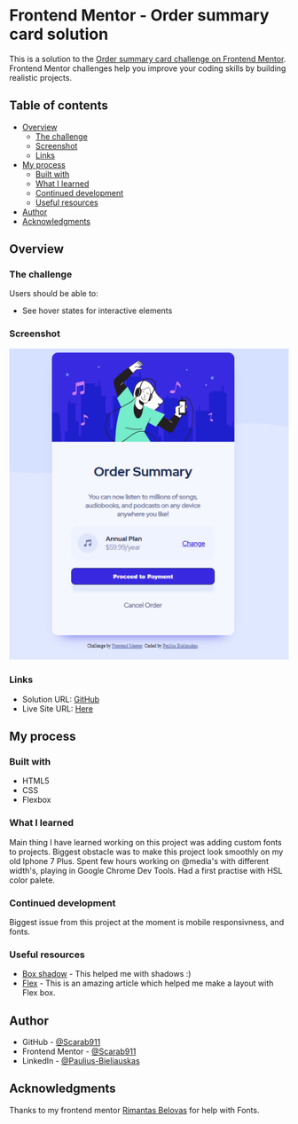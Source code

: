 # Frontend Mentor - Order summary card solution

This is a solution to the [Order summary card challenge on Frontend Mentor](https://www.frontendmentor.io/challenges/order-summary-component-QlPmajDUj). Frontend Mentor challenges help you improve your coding skills by building realistic projects. 

## Table of contents

- [Overview](#overview)
  - [The challenge](#the-challenge)
  - [Screenshot](#screenshot)
  - [Links](#links)
- [My process](#my-process)
  - [Built with](#built-with)
  - [What I learned](#what-i-learned)
  - [Continued development](#continued-development)
  - [Useful resources](#useful-resources)
- [Author](#author)
- [Acknowledgments](#acknowledgments)


## Overview

### The challenge

Users should be able to:

- See hover states for interactive elements

### Screenshot

![](./images/order-summary-component-prtsc.png)

### Links

- Solution URL: [GitHub](https://github.com/Scarab911/01-Order-summary-component)
- Live Site URL: [Here](https://scarab911.github.io/01-Order-summary-component/)

## My process

### Built with

- HTML5 
- CSS
- Flexbox

### What I learned

Main thing I have learned working on this project was adding custom fonts to projects. Biggest obstacle was to make this project look smoothly on my old Iphone 7 Plus. Spent few hours working on @media's with different width's, playing in Google Chrome Dev Tools. Had a first practise with HSL color palete.


### Continued development

Biggest issue from this project at the moment is mobile responsivness, and fonts.

### Useful resources

- [Box shadow](https://getcssscan.com/css-box-shadow-examples) - This helped me with shadows :)
- [Flex](https://css-tricks.com/snippets/css/a-guide-to-flexbox/) - This is an amazing article which helped me make a layout with Flex box.

## Author

- GitHub - [@Scarab911](https://github.com/Scarab911)
- Frontend Mentor - [@Scarab911](https://www.frontendmentor.io/profile/Scarab911)
- LinkedIn - [@Paulius-Bieliauskas](www.linkedin.com/in/pauliusbieliauskas)

## Acknowledgments

Thanks to my frontend mentor [Rimantas Belovas](https://www.linkedin.com/in/rimantasbelovas/) for help with Fonts.

